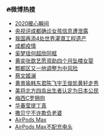 ### :fire:微博热搜<br>
- <a href="https://s.weibo.com/weibo?q=%232020%E6%9A%96%E5%BF%83%E7%9E%AC%E9%97%B4%23&Refer=new_time">2020暖心瞬间</a><br>
- <a href="https://s.weibo.com/weibo?q=%23%E5%A4%AE%E8%A7%86%E8%AF%84%E6%88%90%E9%83%BD%E7%A1%AE%E8%AF%8A%E5%A5%B3%E5%AD%A9%E4%BF%A1%E6%81%AF%E9%81%AD%E6%B3%84%E9%9C%B2%23&Refer=top">央视评成都确诊女孩信息遭泄露</a><br>
- <a href="https://s.weibo.com/weibo?q=%23%E6%88%91%E5%9B%BD%E5%86%8D%E6%B7%BB4%E5%A4%84%E4%B8%96%E7%95%8C%E7%81%8C%E6%BA%89%E5%B7%A5%E7%A8%8B%E9%81%97%E4%BA%A7%23&Refer=top">我国再添4处世界灌溉工程遗产</a><br>
- <a href="https://s.weibo.com/weibo?q=%E6%88%90%E9%83%BD%E7%96%AB%E6%83%85&Refer=top">成都疫情</a><br>
- <a href="https://s.weibo.com/weibo?q=%E5%A5%9A%E6%A2%A6%E7%91%B6%E4%BD%95%E8%B6%85%E6%AC%A3%E5%90%8C%E6%A1%86&Refer=top">奚梦瑶何超欣同框</a><br>
- <a href="https://s.weibo.com/weibo?q=%23%E9%BB%84%E5%A5%95%E5%BC%A0%E6%AD%86%E8%89%BA%E6%84%BF%E8%B5%84%E5%8A%A9%E5%9B%9B%E4%B8%AA%E6%9C%88%E5%9D%A0%E6%A5%BC%E5%A5%B3%E5%A9%B4%23&Refer=top">黄奕张歆艺愿资助四个月坠楼女婴</a><br>
- <a href="https://s.weibo.com/weibo?q=%23%E9%83%AB%E9%83%BD%E5%8C%BA%E5%8F%88%E4%B8%80%E5%9C%B0%E8%B0%83%E6%95%B4%E4%B8%BA%E4%B8%AD%E9%A3%8E%E9%99%A9%23&Refer=top">郫都区又一地调整为中风险</a><br>
- <a href="https://s.weibo.com/weibo?q=%E8%94%A1%E6%96%87%E5%A7%AC%E6%BE%9C&Refer=top">蔡文姬澜</a><br>
- <a href="https://s.weibo.com/weibo?q=%23%E9%BB%84%E6%99%AF%E7%91%9C%E9%9F%A9%E4%B8%9C%E5%90%9B%E9%99%88%E9%A3%9E%E5%AE%87%E7%8E%8B%E4%BF%8A%E5%87%AF%E9%BB%84%E8%BD%A9%E8%B5%B0%E7%A7%80%23&Refer=top">黄景瑜韩东君陈飞宇王俊凯黄轩走秀</a><br>
- <a href="https://s.weibo.com/weibo?q=%E7%BE%8E%E5%B0%86%E5%8C%97%E6%96%B9%E5%9B%9B%E5%B2%9B%E5%87%BA%E7%94%9F%E8%80%85%E8%AE%A4%E5%AE%9A%E4%B8%BA%E6%97%A5%E6%9C%AC%E5%85%AC%E6%B0%91&Refer=top">美将北方四岛出生者认定为日本公民</a><br>
- <a href="https://s.weibo.com/weibo?q=%23%E6%A2%85%E8%A5%BFC%E7%BD%97%E6%8B%A5%E6%8A%B1%23&Refer=top">梅西C罗拥抱</a><br>
- <a href="https://s.weibo.com/weibo?q=%23%E5%8D%8E%E6%98%A5%E8%8E%B9%E6%8F%90%E4%B8%81%E7%9C%9F%23&Refer=top">华春莹提丁真</a><br>
- <a href="https://s.weibo.com/weibo?q=%E6%92%92%E8%B4%9D%E5%AE%81%E4%B8%8D%E8%AE%B8%E6%AC%BA%E8%B4%9F%E8%80%81%E5%A9%86&Refer=top">撒贝宁不许欺负老婆</a><br>
- <a href="https://s.weibo.com/weibo?q=AirPods%20Max&Refer=top">AirPods Max</a><br>
- <a href="https://s.weibo.com/weibo?q=AirPods%20Max%E4%B8%8D%E9%85%8D%E5%85%85%E7%94%B5%E5%A4%B4&Refer=top">AirPods Max不配充电头</a><br>
